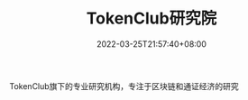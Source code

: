 ﻿---
weight: 
title: "TokenClub研究院"
description: "TokenClub旗下的专业研究机构，专注于区块链和通证经济的研究"
date: 2022-03-25T21:57:40+08:00
lastmod: 2022-03-25T16:45:40+08:00
draft: false
authors: ["Metabd"]
featuredImage: "tokenclubyanjiuyuan.jpg"
link: ""
tags: ["研究机构","TokenClub研究院"]
categories: ["navigation"]
navigation: ["研究机构"]
lightgallery: true
toc: true
pinned: false
recommend: false
recommend1: false
---
TokenClub旗下的专业研究机构，专注于区块链和通证经济的研究
